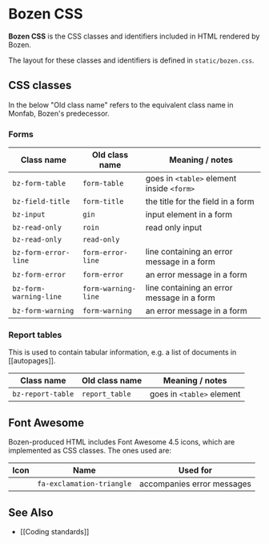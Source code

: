 # Bozen CSS

**Bozen CSS** is the CSS classes and identifiers included in HTML rendered by Bozen.

The layout for these classes and identifiers is defined in `static/bozen.css`.

## CSS classes

In the below "Old class name" refers to the equivalent class name in Monfab, Bozen's predecessor.

### Forms


Class name      | Old class name | Meaning / notes
------          | ------         | ------
`bz-form-table` | `form-table`   | goes in `<table>` element inside `<form>`
`bz-field-title`| `form-title`   | the title for the field in a form
`bz-input`      | `gin`          | input element in a form
`bz-read-only`  | `roin`         | read only input
`bz-read-only`  | `read-only`    | 
`bz-form-error-line` | `form-error-line` | line containing an error message in a form
`bz-form-error` | `form-error`   | an error message in a form
`bz-form-warning-line` | `form-warning-line` | line containing an error message in a form
`bz-form-warning`| `form-warning`| an error message in a form

### Report tables

This is used to contain tabular information, e.g. a list of documents in [[autopages]].

Class name       | Old class name | Meaning / notes
------           | ------         | ------
`bz-report-table`| `report_table` | goes in `<table>` element 

## Font Awesome

Bozen-produced HTML includes Font Awesome 4.5 icons, which are implemented as CSS classes. The ones used are:


Icon   | Name   | Used for 
------ | ------ | -----
<i class='fa fa-exclamation-triangle'></i> | `fa-exclamation-triangle` | accompanies error messages



## See Also

* [[Coding standards]]